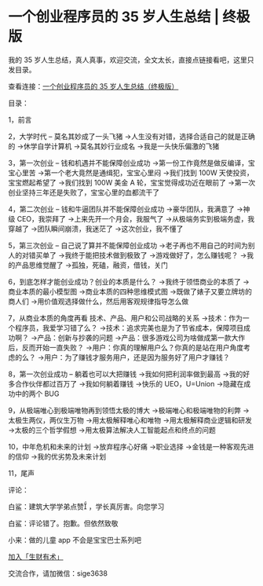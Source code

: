 # 一个创业程序员的 35 岁人生总结 | 终极版

我的 35 岁人生总结，真人真事，欢迎交流，全文太长，直接点链接看吧，这里只发目录。

查看连接：[一个创业程序员的 35 岁人生总结（终极版）](https://mp.weixin.qq.com/s?__biz=MzIyNTY0MDM5OQ==&mid=2247483777&idx=1&sn=2b6e887aadf4c4a2e9b4223f56920881&chksm=e87deb21df0a6237b8de91932344871155cc8997c5e9f952fa56166f605c7ac6549f71aaecd2#rd)

目录：

1，前言

2，大学时代 – 莫名其妙成了一头飞猪
→人生没有对错，选择合适自己的就是正确的
→休学自学计算机
→莫名其妙行业成名
→我是一头快乐偏激的飞猪

3，第一次创业 – 钱和机遇并不能保障创业成功
→第一份工作竟然是做反编译，宝宝心里苦
→第一个老大竟然是通缉犯，宝宝心里闷
→我们找到 100W 天使投资，宝宝燃起希望了
→我们找到 100W 美金 A 轮，宝宝觉得成功近在眼前了
→第一次创业坚持三年还是失败了，宝宝心里的血都流干了

4，第二次创业 – 钱和牛逼团队并不能保障创业成功
→豪华团队，我满意了
→神级 CEO，我崇拜了
→上来先开一个月会，我服气了
→从极端务实到极端务虚，我穿越了
→团队瞬间崩溃，我迷茫了
→这次创业，我不懂了

5，第三次创业 – 自己说了算并不能保障创业成功
→老子再也不用自己的时间为别人的对错买单了
→我终于能把技术做到极致了
→游戏做好了，怎么赚钱呢？
→我的产品思维觉醒了
→孤独，死磕，融资，借钱，关门

6，到底怎样才能创业成功？创业的本质是什么？
→我终于领悟商业的本质了
→商业本质的最小模型图
→商业本质的四种思维模式图
→既做了婊子又要立牌坊的商人们
→用价值观选择做什么，然后用客观规律指导怎么做

7，从商业本质的角度再看 技术、产品、用户和公司战略的关系
→技术：作为一个程序员，我爱学习错了么？
→技术：追求完美也是为了节省成本，保障项目成功啊？
→产品：创新与抄袭的问题
→产品：很多游戏公司为啥做成第一款大作后，反而开始一直失败？
→用户：你真的理解用户么？你真的是站在用户角度考虑的么？
→用户：为了赚钱才服务用户，还是因为服务好了用户才赚钱？

8，第一次创业成功 – 躺着也可以大把赚钱
→我如何把利润率做到最高
→我的好多合作伙伴都过百万了
→我如何躺着赚钱
→快乐的 UEO，U=Union
→隐藏在成功中的两个 BUG

9，从极端唯心到极端唯物再到领悟太极的博大
→极端唯心和极端唯物的利弊
→太极生两仪，两仪生万物
→用太极解释唯心和唯物
→用太极解释商业逻辑和研发
→太极的三个哲学假想
→用太极算法解决人工智能起点和终点的问题

10，中年危机和未来的计划
→放弃程序心好痛
→职业选择
→金钱是一种客观先进的信仰
→我的优劣势及未来计划

11，尾声

评论：

白鲨：建筑大学学弟点赞 ，学长真厉害。向您学习

白鲨：评论错了。抱歉。但依然致敬

小来：做的儿童 app 不会是宝宝巴士系列吧

[加入「生财有术」](https://www.ilangcai.com/jiaru/)

交流合作，请加微信：sige3638